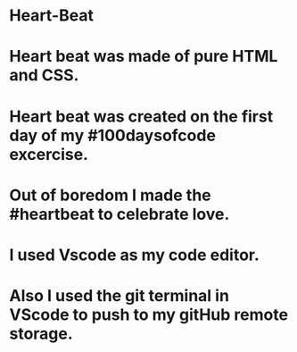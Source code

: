 # Heart-Beat
# Heart beat was made of pure HTML and CSS.
# Heart beat was created on the first day of my #100daysofcode excercise.
# Out of boredom I made the #heartbeat to celebrate love. 
# I used Vscode as my code editor.
# Also I used the git terminal in VScode to push to my gitHub remote storage.

